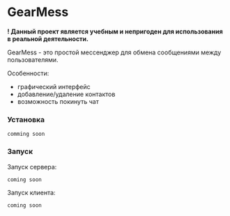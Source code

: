 # GearMess

<b>! Данный проект является учебным и непригоден для использования в реальной деятельности.</b>

GearMess - это простой мессенджер для обмена сообщениями между пользователями.

Особенности:
 * графический интерфейс
 * добавление/удаление контактов
 * возможность покинуть чат


### Установка

    comming soon

### Запуск
Запуск сервера:

    coming soon
    
Запуск клиента:

    coming soon
